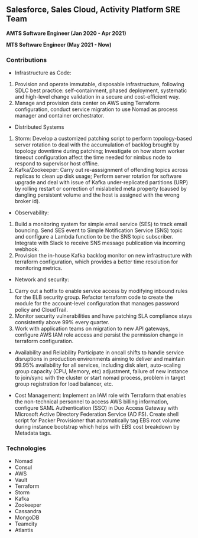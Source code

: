 ## Salesforce, Sales Cloud, Activity Platform SRE Team

**AMTS Software Engineer (Jan 2020 - Apr 2021)**

**MTS Software Engineer (May 2021 - Now)**

### Contributions

 - Infrastructure as Code: 
1. Provision and operate immutable, disposable infrastructure, following SDLC best practice: self-containment, phased deployment, systematic and high-level change validation in a secure and cost-efficient way. 
2. Manage and provision data center on AWS using Terraform configuration, conduct service migration to use Nomad as process manager and container orchestrator. 

- Distributed Systems
1. Storm: Develop a customized patching script to perform topology-based server rotation to deal with the accumulation of backlog brought by topology downtime during patching; Investigate on how storm worker timeout configuration affect the time needed for nimbus node to respond to supervisor host offline. 
2. Kafka/Zookeeper: Carry out re-asssignment of offending topics across replicas to clean up disk usage; Perform server rotation for software upgrade and deal with issue of Kafka under-replicated partitions (URP) by rolling restart or correction of mislabeled meta property (caused by dangling persistent volume and the host is assigned with the wrong broker id).

 - Observability: 
 1. Build a monitoring system for simple email service (SES) to track email bouncing. Send SES event to Simple Notification Service (SNS) topic and configure a Lambda function to be the SNS topic subscriber. Integrate with Slack to receive SNS message publication via incoming webhook.
 2. Provision the in-house Kafka backlog monitor on new infrastructure with terraform configuration, which provides a better time resolution for monitoring metrics. 
 
 - Network and security: 
 1. Carry out a hotfix to enable service access by modifying inbound rules for the ELB security group. Refactor terraform code to create the module for the account-level configuration that manages password policy and CloudTrail. 
 2. Monitor security vulnerabilities and have patching SLA compliance stays consistently above 99% every quarter. 
 3. Work with application teams on migration to new API gateways, configure AWS IAM role access and persist the permission change in terraform configuration.

 - Availability and Reliability
 Participate in oncall shifts to handle service disruptions in production environments aiming to deliver and maintain 99.95% availability for all services, including disk alert, auto-scaling group capacity (CPU, Memory, etc) adjustment, failure of new instance to join/sync with the cluster or start nomad process, problem in target group registration for load balancer, etc.


 - Cost Management: 
 Implement an IAM role with Terraform that enables the non-technical personnel to access AWS billing information, configure SAML Authentication (SSO) in Duo Access Gateway with Microsoft Active Directory Federation Service (AD FS). Create shell script for Packer Provisioner that automatically tag EBS root volume during instance bootstrap which helps with EBS cost breakdown by Metadata tags. 

### Technologies
 - Nomad
 - Consul
 - AWS
 - Vault
 - Terraform
 - Storm
 - Kafka
 - Zookeeper
 - Cassandra
 - MongoDB
 - Teamcity
 - Atlantis
